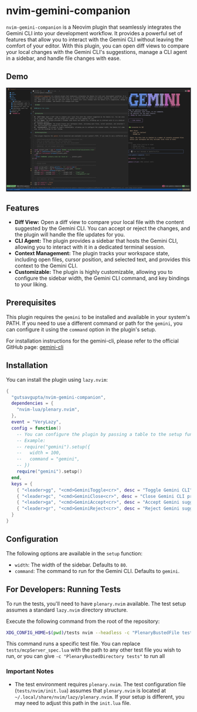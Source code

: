 # nvim-gemini-companion

`nvim-gemini-companion` is a Neovim plugin that seamlessly integrates the Gemini CLI into your development workflow. It provides a powerful set of features that allow you to interact with the Gemini CLI without leaving the comfort of your editor. With this plugin, you can open diff views to compare your local changes with the Gemini CLI's suggestions, manage a CLI agent in a sidebar, and handle file changes with ease.

## Demo

[![Watch the video](https://raw.githubusercontent.com/gutsavgupta/nvim-gemini-companion/dev/assets/Screenshot_20250925-192514.png)](https://raw.githubusercontent.com/gutsavgupta/nvim-gemini-companion/dev/assets/Screencast_20250925-190922.mp4)

## Features

*   **Diff View:** Open a diff view to compare your local file with the content suggested by the Gemini CLI. You can accept or reject the changes, and the plugin will handle the file updates for you.
*   **CLI Agent:** The plugin provides a sidebar that hosts the Gemini CLI, allowing you to interact with it in a dedicated terminal session.
*   **Context Management:** The plugin tracks your workspace state, including open files, cursor position, and selected text, and provides this context to the Gemini CLI.
*   **Customizable:** The plugin is highly customizable, allowing you to configure the sidebar width, the Gemini CLI command, and key bindings to your liking.

## Prerequisites

This plugin requires the `gemini` to be installed and available in your system's PATH. If you need to use a different command or path for the `gemini`, you can configure it using the `command` option in the plugin's setup.

For installation instructions for the gemini-cli, please refer to the official GitHub page: [gemini-cli](https://github.com/google-gemini/gemini-cli)

## Installation

You can install the plugin using `lazy.nvim`:

```lua
{
  "gutsavgupta/nvim-gemini-companion",
  dependencies = {
    "nvim-lua/plenary.nvim",
  },
  event = "VeryLazy",
  config = function()
    -- You can configure the plugin by passing a table to the setup function
    -- Example:
    -- require("gemini").setup({
    --   width = 100,
    --   command = "gemini",
    -- })
    require("gemini").setup()
  end,
  keys = {
    { "<leader>gg", "<cmd>GeminiToggle<cr>", desc = "Toggle Gemini CLI"},
    { "<leader>gc", "<cmd>GeminiClose<cr>", desc = "Close Gemini CLI process"},
    { "<leader>ga", "<cmd>GeminiAccept<cr>", desc = "Accept Gemini suggested changes"},
    { "<leader>gr", "<cmd>GeminiReject<cr>", desc = "Reject Gemini suggested changes"},
  }
}
```

## Configuration

The following options are available in the `setup` function:

*   `width`: The width of the sidebar. Defaults to `80`.
*   `command`: The command to run for the Gemini CLI. Defaults to `gemini`.

## For Developers: Running Tests

To run the tests, you'll need to have `plenary.nvim` available. The test setup assumes a standard `lazy.nvim` directory structure.

Execute the following command from the root of the repository:

```bash
XDG_CONFIG_HOME=$(pwd)/tests nvim --headless -c "PlenaryBustedFile tests/mcpServer_spec.lua"
```

This command runs a specific test file. You can replace `tests/mcpServer_spec.lua` with the path to any other test file you wish to run, or you can give `-c "PlenaryBustedDirectory tests"` to run all

### Important Notes

*   The test environment requires `plenary.nvim`. The test configuration file (`tests/nvim/init.lua`) assumes that `plenary.nvim` is located at `~/.local/share/nvim/lazy/plenary.nvim`. If your setup is different, you may need to adjust this path in the `init.lua` file.
